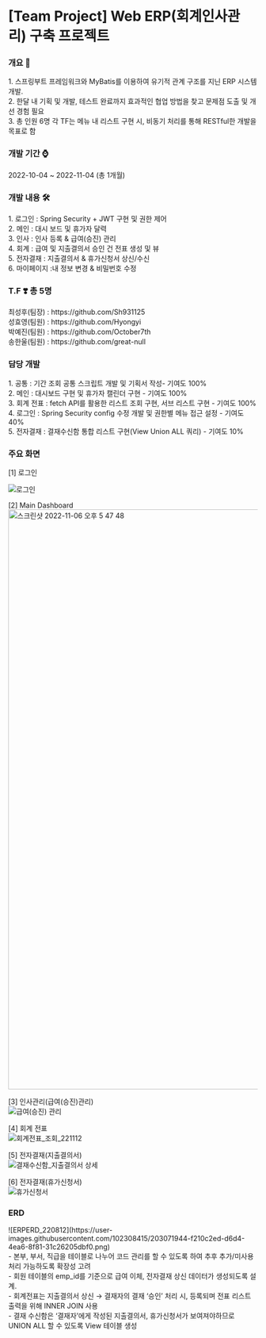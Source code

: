 # [Team Project] Web ERP(회계인사관리) 구축 프로젝트 <br/>

<h3>개요 📌</h3>
1. 스프링부트 프레임워크와 MyBatis를 이용하여 유기적 관계 구조를 지닌 ERP 시스템 개발. <br>
2. 한달 내 기획 및 개발, 테스트 완료까지 효과적인 협업 방법을 찾고 문제점 도출 및 개선 경험 필요<br>
3. 총 인원 6명 각 TF는 메뉴 내 리스트 구현 시, 비동기 처리를 통해 RESTful한 개발을 목표로 함

<h3>개발 기간 ⌚️</h3>
2022-10-04 ~ 2022-11-04 (총 1개월)<br/>

<h3>개발 내용 🛠</h3>
1. 로그인 : Spring Security + JWT 구현 및 권한 제어<br>
2. 메인 : 대시 보드 및 휴가자 달력<br>
3. 인사 : 인사 등록 & 급여(승진) 관리<br>
4. 회계 : 급여 및 지출결의서 승인 건 전표 생성 및 뷰<br>
5. 전자결재 : 지출결의서 & 휴가신청서 상신/수신<br>
6. 마이페이지 :내 정보 변경 & 비밀번호 수정<br>

<h3>T.F ❣️ 총 5명</h3> 
최성후(팀장) : https://github.com/Sh931125<br>
성효영(팀원) : https://github.com/Hyongyi<br>
박예진(팀원) : https://github.com/October7th<br>
송한울(팀원) : https://github.com/great-null<br>

<h3>담당 개발</h3>
1. 공통 : 기간 조회 공통 스크립트 개발 및 기획서 작성- 기여도 100%<br>
2. 메인 : 대시보드 구현 및 휴가자 캘린더 구현 - 기여도 100%<br>
3. 회계 전표 : fetch API를 활용한 리스트 조회 구현, 서브 리스트 구현 - 기여도 100%<br>
4. 로그인 : Spring Security config 수정 개발 및 권한별 메뉴 접근 설정 - 기여도 40%<br>
5. 전자결재 : 결재수신함 통합 리스트 구현(View Union ALL 쿼리) - 기여도 10%<br>

<h3>주요 화면</h3>
[1] 로그인<br>

![로그인](https://user-images.githubusercontent.com/102308415/201522176-3e8359d2-4002-4074-84a0-b22a4e70be31.png)<br>

[2] Main Dashboard<br>
<img width="1170" alt="스크린샷 2022-11-06 오후 5 47 48" src="https://user-images.githubusercontent.com/102308415/200162016-da469d67-8cfc-403a-a964-d4fae3b0163f.png"><br>

[3] 인사관리(급여(승진)관리)<br>
![급여(승진) 관리](https://user-images.githubusercontent.com/102308415/201522206-bbeb391d-8071-4252-8611-27a4a31c190f.jpeg)<br>

[4] 회계 전표<br>
![회계전표_조회_221112](https://user-images.githubusercontent.com/102308415/201522075-69564dc7-53ba-4f48-8143-9120f944c369.png)<br>

[5] 전자결재(지출결의서)<br>
![결재수신함_지출결의서 상세](https://user-images.githubusercontent.com/102308415/201522221-e17aa226-f447-410d-a9eb-da0d7d2cf2f8.png)<br>

[6] 전자결재(휴가신청서)<br>
![휴가신청서](https://user-images.githubusercontent.com/102308415/201522243-6d7fa1fe-615a-4710-b0ef-2b7896a1230c.png)<br>

<h3>ERD</h3>
![ERPERD_220812](https://user-images.githubusercontent.com/102308415/203071944-f210c2ed-d6d4-4ea6-8f81-31c26205dbf0.png)

<br>
- 본부, 부서, 직급을 테이블로 나누어 코드 관리를 할 수 있도록 하여 추후 추가/미사용 처리 가능하도록 확장성 고려<br>
- 회원 테이블의 emp_id를 기준으로 급여 이체, 전자결재 상신 데이터가 생성되도록 설계.<br>
- 회계전표는 지출결의서 상신 → 결재자의 결재 ‘승인’ 처리 시, 등록되며 전표 리스트 출력을 위해 INNER JOIN 사용<br>
- 결재 수신함은 ‘결재자’에게 작성된 지출결의서, 휴가신청서가 보여져야하므로 UNION ALL 할 수 있도록 View 테이블 생성<br>
